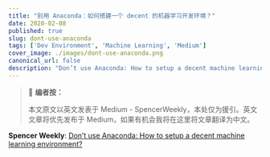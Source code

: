 ```yaml
---
title: "别用 Anaconda：如何搭建一个 decent 的机器学习开发环境？"
date: 2020-02-08
published: true
slug: dont-use-anaconda
tags: ['Dev Environment', 'Machine Learning', 'Medium']
cover_image: ./images/dont-use-anaconda.png
canonical_url: false
description: "Don’t use Anaconda: How to setup a decent machine learning environment?"
---
```


> 🎃 **编者按：**
>
> 本文原文以英文发表于 Medium - SpencerWeekly，本处仅为援引。英文文章将优先发布于 Medium，如果有机会我将在这里将文章翻译为中文。

**Spencer Weekly**: [Don’t use Anaconda: How to setup a decent machine learning environment?](https://medium.com/spencerweekly/dont-use-anaconda-how-to-setup-a-decent-machine-learning-environment-a69b19c24918)
